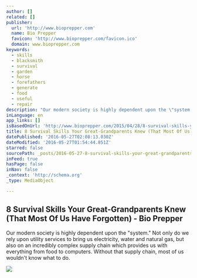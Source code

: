 ```yaml
---
author: []
related: []
publisher:
  url: 'http://www.bioprepper.com'
  name: Bio Prepper
  favicon: 'http://www.bioprepper.com/favicon.ico'
  domain: www.bioprepper.com
keywords:
  - skills
  - blacksmith
  - survival
  - garden
  - horse
  - forefathers
  - generate
  - food
  - useful
  - repair
description: "Our modern society is highly dependent upon the \"system.\" Not only do we rely upon utility services to bring us electricity, water and natural gas, but also on an incredibly complex supply chain which provides us with everything from food to computers. Without that supply chain, most of us wouldn't know what to do."
inLanguage: en
app_links: []
isBasedOnUrl: 'http://www.bioprepper.com/2015/04/28/8-survival-skills-your-great-grandparents-knew-that-most-of-us-have-forgotten/'
title: 8 Survival Skills Your Great-Grandparents Knew (That Most Of Us Have Forgotten) - Bio Prepper
datePublished: '2016-05-27T02:08:13.030Z'
dateModified: '2016-05-27T01:54:44.851Z'
starred: false
sourcePath: _posts/2016-05-27-8-survival-skills-your-great-grandparents-knew-that-most-of.md
inFeed: true
hasPage: false
inNav: false
_context: 'http://schema.org'
_type: MediaObject

---
```

<article style=""><h1>8 Survival Skills Your Great-Grandparents Knew (That Most Of Us Have Forgotten) - Bio Prepper</h1><p>Our modern society is highly dependent upon the "system." Not only do we rely upon utility services to bring us electricity, water and natural gas, but also on an incredibly complex supply chain which provides us with everything from food to computers. Without that supply chain, most of us wouldn't know what to do.</p><img src="http://www.bioprepper.com/wp-content/uploads/2015/04/homestead-bw-cbhistoryDOTwordpressDOTcom.jpg" /></article>